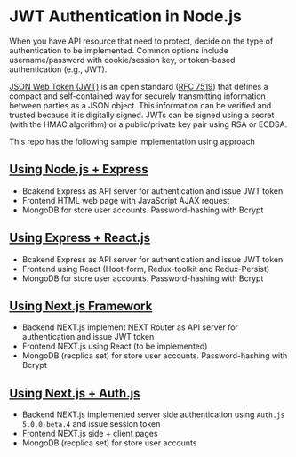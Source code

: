 # JWT Authentication in Node.js

When you have API resource that need to protect, decide on the type of authentication to be implemented. Common options include username/password with cookie/session key, or token-based authentication (e.g., JWT).

[JSON Web Token (JWT)](https://jwt.io/introduction) is an open standard ([RFC 7519](https://tools.ietf.org/html/rfc7519)) that defines a compact and self-contained way for securely transmitting information between parties as a JSON object. This information can be verified and trusted because it is digitally signed. JWTs can be signed using a secret (with the HMAC algorithm) or a public/private key pair using RSA or ECDSA.

This repo has the following sample implementation using approach

## [Using Node.js + Express](./Node.js-Express)
- Bcakend Express as API server for authentication and issue JWT token
- Frontend HTML web page with JavaScript AJAX request
- MongoDB for store user accounts. Password-hashing with Bcrypt

## [Using Express + React.js](./React-Hookform)
- Bcakend Express as API server for authentication and issue JWT token
- Frontend using React (Hoot-form, Redux-toolkit and Redux-Persist)
- MongoDB for store user accounts. Password-hashing with Bcrypt

## [Using Next.js Framework](./Next.js-Router)
- Backend NEXT.js implement NEXT Router as API server for authentication and issue JWT token
- Frontend NEXT.js using React (to be implemented)
- MongoDB (recplica set) for store user accounts. Password-hashing with Bcrypt

## [Using Next.js + Auth.js](./Next.js-Auth)
- Backend NEXT.js implemented server side authentication using `Auth.js` `5.0.0-beta.4` and issue session token
- Frontend NEXT.js side + client pages
- MongoDB (recplica set) for store user accounts
